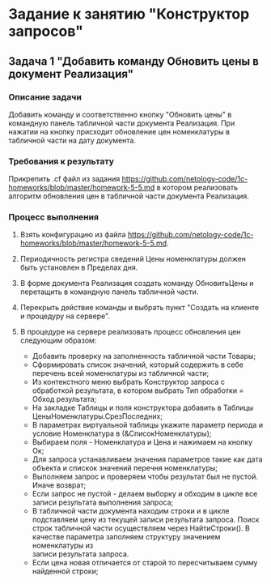 # Задание к занятию "Конструктор запросов"

## Задача 1 "Добавить команду Обновить цены в документ Реализация"

### Описание задачи

Добавить команду и соответственно кнопку "Обновить цены" в командную панель табличной части документа Реализация. При нажатии на кнопку присходит обновление цен номенклатуры в табличной части на дату документа.

### Требования к результату

Прикрепить .cf файл из задания https://github.com/netology-code/1c-homeworks/blob/master/homework-5-5.md в котором реализовать алгоритм обновления цен в табличной части документа Реализация.

### Процесс выполнения

1. Взять конфигурацию из файла https://github.com/netology-code/1c-homeworks/blob/master/homework-5-5.md.
2. Периодичность регистра сведений Цены номенклатуры должен быть установлен в Пределах дня.
3. В форме документа Реализация создать команду ОбновитьЦены и перетащить в командную панель табличной части.
4. Перекрыть действие команды и выбрать пункт "Создать на клиенте и процедуру на сервере".
5. В процедуре на сервере реализовать процесс обновления цен следующим образом:
    
    * Добавить проверку на заполненность табличной части Товары;
    * Сформировать список значений, который содержить в себе перечень всей номенклатуры из табличной части;
    * Из контекстного меню выбрать Конструктор запроса с обработкой результата, в котором выбрать Тип обработки = Обход результата;
    * На закладке Таблицы и поля конструктора добавить в Таблицы ЦеныНоменклатуры.СрезПоследних;
    * В параметрах виртуальной таблицы укажите параметр периода и условие Номенклатура в (&СписокНоменклатуры);
    * Выбираем поля - Номенклатура и Цена и нажимаем на кнопку Ок;
    * Для запроса устанавливаем значения параметров такие как дата объекта и спискок значений перечня номенклатуры;
    * Выполняем запрос и проверяем чтобы результат был не пустой. Иначе возврат;
    * Если запрос не пустой - делаем выборку и обходим в цикле все записи результата выполнения запроса;
    * В табличной части документа находим строки и в цикле подставляем цену из текущей записи результата запроса.
      Поиск строк табличной части осуществляем через НайтиСтроки(). В качестве параметра заполняем структуру значением номенклатуры из   
      записи результата запроса.
    * Если цена новая отличается от старой то пересчитываем сумму найденной строки;
   

